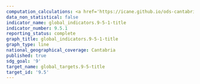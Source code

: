 ```yaml
---
computation_calculations: <a href='https://icane.github.io/ods-cantabria/assets/pdf/9.5.1.1.pdf' target='_blank'>Gastos en investigación y desarrollo en proporción al PIB</a>
data_non_statistical: false
indicator_name: global_indicators.9-5-1-title
indicator_number: 9.5.1
reporting_status: complete
graph_title: global_indicators.9-5-1-title
graph_type: line
national_geographical_coverage: Cantabria
published: true
sdg_goal: '9'
target_name: global_targets.9-5-title
target_id: '9.5'
---
```

